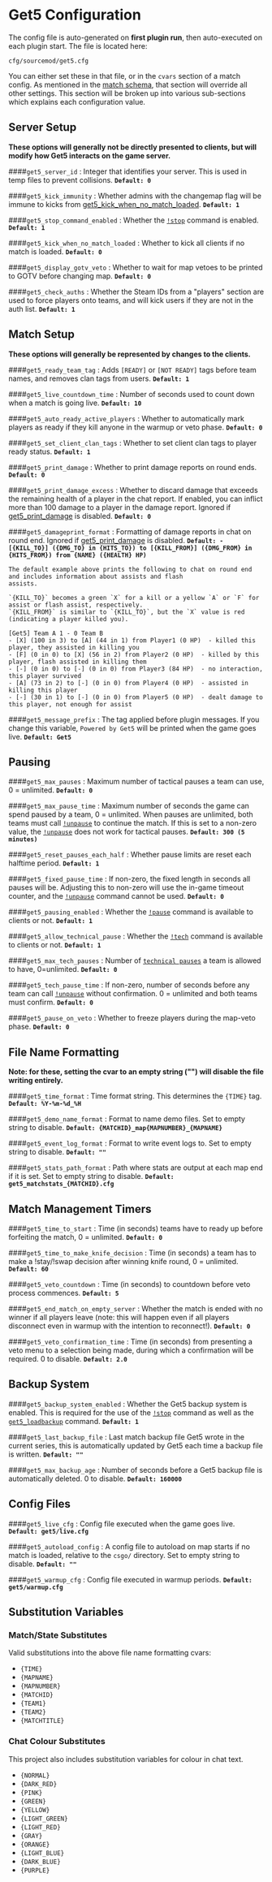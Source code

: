 # Get5 Configuration

The config file is auto-generated on **first plugin run**, then auto-executed on each plugin start. The file is located
here:

```
cfg/sourcemod/get5.cfg
```

You can either set these in that file, or in the `cvars` section of a match config. As mentioned in
the [match schema](../match_schema#optional-values), that section will override all other
settings. This section will be broken up into various sub-sections which explains each configuration value.

## Server Setup

**These options will generally not be directly presented to clients, but will modify how Get5 interacts on the game
server.**

####`get5_server_id`
:   Integer that identifies your server. This is used in temp files to prevent collisions. **`Default: 0`**

####`get5_kick_immunity`
:   Whether admins with the changemap flag will be immune to kicks from
[get5_kick_when_no_match_loaded](../get5_configuration#get5_kick_when_no_match_loaded). **`Default: 1`**

####`get5_stop_command_enabled`
:   Whether the [`!stop`](../commands/#stop) command is enabled. **`Default: 1`**

####`get5_kick_when_no_match_loaded`
:   Whether to kick all clients if no match is loaded. **`Default: 0`**

####`get5_display_gotv_veto`
:   Whether to wait for map vetoes to be printed to GOTV before changing map. **`Default: 0`**

####`get5_check_auths`
:   Whether the Steam IDs from a "players" section are used to force players onto teams, and will kick
users if they are not in the auth list. **`Default: 1`**

## Match Setup

**These options will generally be represented by changes to the clients.**

####`get5_ready_team_tag`
:   Adds `[READY]` or `[NOT READY]` tags before team names, and removes clan tags from users. **`Default: 1`**

####`get5_live_countdown_time`
:   Number of seconds used to count down when a match is going live. **`Default: 10`**

####`get5_auto_ready_active_players`
:   Whether to automatically mark players as ready if they kill anyone in the warmup or veto phase. **`Default: 0`**

####`get5_set_client_clan_tags`
:   Whether to set client clan tags to player ready status. **`Default: 1`**

####`get5_print_damage`
:   Whether to print damage reports on round ends. **`Default: 0`**

####`get5_print_damage_excess`
:   Whether to discard damage that exceeds the remaining health of a player in the chat
report. If enabled, you can inflict more than 100 damage to a player in the damage report. Ignored if
[get5_print_damage](../get5_configuration#get5_print_damage) is disabled. **`Default: 0`**

####`get5_damageprint_format`
:   Formatting of damage reports in chat on round end. Ignored
if [get5_print_damage](../get5_configuration#get5_print_damage) is disabled.
**`Default: - [{KILL_TO}] ({DMG_TO} in {HITS_TO}) to [{KILL_FROM}] ({DMG_FROM} in {HITS_FROM}) from {NAME} ({HEALTH} HP)`**

    The default example above prints the following to chat on round end and includes information about assists and flash
    assists.

    `{KILL_TO}` becomes a green `X` for a kill or a yellow `A` or `F` for assist or flash assist, respectively.
    `{KILL_FROM}` is similar to `{KILL_TO}`, but the `X` value is red (indicating a player killed you).

```
[Get5] Team A 1 - 0 Team B
- [X] (100 in 3) to [A] (44 in 1) from Player1 (0 HP)  - killed this player, they assisted in killing you
- [F] (0 in 0) to [X] (56 in 2) from Player2 (0 HP)  - killed by this player, flash assisted in killing them
- [-] (0 in 0) to [-] (0 in 0) from Player3 (84 HP)  - no interaction, this player survived
- [A] (73 in 2) to [-] (0 in 0) from Player4 (0 HP)  - assisted in killing this player
- [-] (30 in 1) to [-] (0 in 0) from Player5 (0 HP)  - dealt damage to this player, not enough for assist
```

####`get5_message_prefix`
:   The tag applied before plugin messages. If you change this variable, `Powered by Get5` will be printed when the game
goes live. **`Default: Get5`**

## Pausing

####`get5_max_pauses`
:   Maximum number of tactical pauses a team can use, 0 = unlimited. **`Default: 0`**

####`get5_max_pause_time`
:   Maximum number of seconds the game can spend paused by a team, 0 = unlimited. When pauses are unlimited, both teams
must call [`!unpause`](../commands/#unpause) to continue the match. If this is set to a non-zero value, the
[`!unpause`](../commands/#unpause) does not work for tactical pauses. **`Default: 300 (5 minutes)`**

####`get5_reset_pauses_each_half`
:   Whether pause limits are reset each halftime period. **`Default: 1`**

####`get5_fixed_pause_time`
:   If non-zero, the fixed length in seconds all pauses will be. Adjusting this to non-zero will use
the in-game timeout counter, and the [`!unpause`](../commands/#unpause) command cannot be used. **`Default: 0`**

####`get5_pausing_enabled`
:   Whether the [`!pause`](../commands/#pause) command is available to clients or not. **`Default: 1`**

####`get5_allow_technical_pause`
:   Whether the [`!tech`](../commands/#tech) command is available to clients or not. **`Default: 1`**

####`get5_max_tech_pauses`
:   Number of [`technical pauses`](../commands/#tech) a team is allowed to have, 0=unlimited. **`Default: 0`**

####`get5_tech_pause_time`
:   If non-zero, number of seconds before any team can call [`!unpause`](../commands/#unpause) without confirmation.
0 = unlimited and both teams must confirm. **`Default: 0`**

####`get5_pause_on_veto`
:   Whether to freeze players during the map-veto phase. **`Default: 0`**

## File Name Formatting

**Note: for these, setting the cvar to an empty string ("") will disable the file writing entirely.**

####`get5_time_format`
:   Time format string. This determines the `{TIME}` tag. **`Default: %Y-%m-%d_%H`**

####`get5_demo_name_format`
:   Format to name demo files. Set to empty string to disable. **`Default: {MATCHID}_map{MAPNUMBER}_{MAPNAME}`**

####`get5_event_log_format`
:   Format to write event logs to. Set to empty string to disable. **`Default: ""`**

####`get5_stats_path_format`
:   Path where stats are output at each map end if it is set. Set to empty string to
disable. **`Default: get5_matchstats_{MATCHID}.cfg`**

## Match Management Timers

####`get5_time_to_start`
:   Time (in seconds) teams have to ready up before forfeiting the match, 0 = unlimited. **`Default: 0`**

####`get5_time_to_make_knife_decision`
:   Time (in seconds) a team has to make a !stay/!swap decision after winning knife round, 0 =
unlimited. **`Default: 60`**

####`get5_veto_countdown`
:   Time (in seconds) to countdown before veto process commences. **`Default: 5`**

####`get5_end_match_on_empty_server`
:   Whether the match is ended with no winner if all players leave (note: this will happen even if all players
disconnect
even in warmup with the intention to reconnect!). **`Default: 0`**

####`get5_veto_confirmation_time`
:   Time (in seconds) from presenting a veto menu to a selection being made, during which a confirmation will be
required. 0 to disable. **`Default: 2.0`**

## Backup System

####`get5_backup_system_enabled`
:   Whether the Get5 backup system is enabled. This is required for the use of the [`!stop`](../commands/#stop) command
as well as the [`get5_loadbackup`](../commands/#get5_loadbackup-filename) command. **`Default: 1`**

####`get5_last_backup_file`
:   Last match backup file Get5 wrote in the current series, this is automatically updated by Get5 each time a backup
file is written. **`Default: ""`**

####`get5_max_backup_age`
:   Number of seconds before a Get5 backup file is automatically deleted. 0 to disable. **`Default: 160000`**

## Config Files

####`get5_live_cfg`
:   Config file executed when the game goes live. **`Default: get5/live.cfg`**

####`get5_autoload_config`
:   A config file to autoload on map starts if no match is loaded, relative to the `csgo/` directory. Set to empty
string
to disable. **`Default: ""`**

####`get5_warmup_cfg`
:   Config file executed in warmup periods. **`Default: get5/warmup.cfg`**

## Substitution Variables

### Match/State Substitutes

Valid substitutions into the above file name formatting cvars:

- `{TIME}`
- `{MAPNAME}`
- `{MAPNUMBER}`
- `{MATCHID}`
- `{TEAM1}`
- `{TEAM2}`
- `{MATCHTITLE}`

### Chat Colour Substitutes

This project also includes substitution variables for colour in chat text.

- `{NORMAL}`
- `{DARK_RED}`
- `{PINK}`
- `{GREEN}`
- `{YELLOW}`
- `{LIGHT_GREEN}`
- `{LIGHT_RED}`
- `{GRAY}`
- `{ORANGE}`
- `{LIGHT_BLUE}`
- `{DARK_BLUE}`
- `{PURPLE}`
